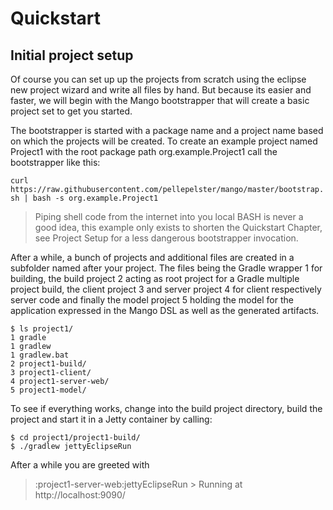 # Quickstart

## Initial project setup

Of course you can set up up the projects from scratch using the eclipse new project wizard and write all files by hand. But because its easier and faster, we will begin with the Mango bootstrapper that will create a basic project set to get you started.

The bootstrapper is started with a package name and a project name based on which the projects will be created. To create an example project named Project1 with the root package path org.example.Project1 call the bootstrapper like this:

`curl https://raw.githubusercontent.com/pellepelster/mango/master/bootstrap.sh | bash -s org.example.Project1`

> Piping shell code from the internet into you local BASH is never a good idea, this example only exists to shorten the Quickstart Chapter, see Project Setup for a less dangerous bootstrapper invocation.

After a while, a bunch of projects and additional files are created in a subfolder named after your project. The files being the Gradle wrapper 1 for building, the build project 2 acting as root project for a Gradle multiple project build, the client project 3 and server project 4 for client respectively server code and finally the model project 5 holding the model for the application expressed in the Mango DSL as well as the generated artifacts.

```
$ ls project1/
1 gradle
1 gradlew
1 gradlew.bat
2 project1-build/
3 project1-client/
4 project1-server-web/
5 project1-model/
```
To see if everything works, change into the build project directory, build the project and start it in a Jetty container by calling:

```
$ cd project1/project1-build/
$ ./gradlew jettyEclipseRun
```

After a while you are greeted with

> :project1-server-web:jettyEclipseRun > Running at http://localhost:9090/
